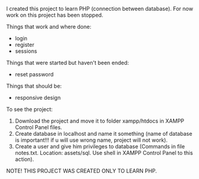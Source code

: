 I created this project to learn PHP (connection between database). For now work on this project has been stopped.

Things that work and where done:

- login
- register
- sessions

Things that were started but haven't been ended:

- reset password

Things that should be:

- responsive design

To see the project:

1. Download the project and move it to folder xampp/htdocs in XAMPP Control Panel files.
2. Create database in localhost and name it something (name of database is important!!! if u will use wrong name, project will not work).
3. Create a user and give him privileges to database (Commands in file notes.txt. Location: assets/sql. Use shell in XAMPP Control Panel to this action).

NOTE!
THIS PROJECT WAS CREATED ONLY TO LEARN PHP.
